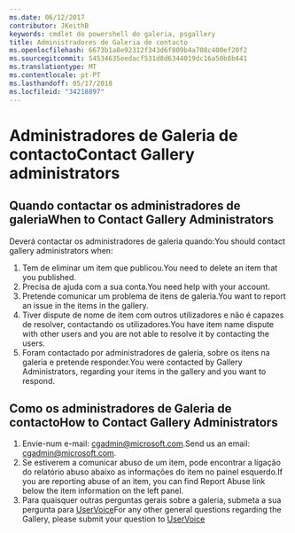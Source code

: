 ```yaml
---
ms.date: 06/12/2017
contributor: JKeithB
keywords: cmdlet do powershell do galeria, psgallery
title: Administradores de Galeria de contacto
ms.openlocfilehash: 6673b1a8e92312f343d6f809b4a708c400ef20f2
ms.sourcegitcommit: 54534635eedacf531d8d6344019dc16a50b8b441
ms.translationtype: MT
ms.contentlocale: pt-PT
ms.lasthandoff: 05/17/2018
ms.locfileid: "34218897"
---
```

# <a name="contact-gallery-administrators"></a><span data-ttu-id="bd2a4-103">Administradores de Galeria de contacto</span><span class="sxs-lookup"><span data-stu-id="bd2a4-103">Contact Gallery administrators</span></span>

## <a name="when-to-contact-gallery-administrators"></a><span data-ttu-id="bd2a4-104">Quando contactar os administradores de galeria</span><span class="sxs-lookup"><span data-stu-id="bd2a4-104">When to Contact Gallery Administrators</span></span>

<span data-ttu-id="bd2a4-105">Deverá contactar os administradores de galeria quando:</span><span class="sxs-lookup"><span data-stu-id="bd2a4-105">You should contact gallery administrators when:</span></span>

1. <span data-ttu-id="bd2a4-106">Tem de eliminar um item que publicou.</span><span class="sxs-lookup"><span data-stu-id="bd2a4-106">You need to delete an item that you published.</span></span>
2. <span data-ttu-id="bd2a4-107">Precisa de ajuda com a sua conta.</span><span class="sxs-lookup"><span data-stu-id="bd2a4-107">You need help with your account.</span></span>
3. <span data-ttu-id="bd2a4-108">Pretende comunicar um problema de itens de galeria.</span><span class="sxs-lookup"><span data-stu-id="bd2a4-108">You want to report an issue in the items in the gallery.</span></span>
4. <span data-ttu-id="bd2a4-109">Tiver dispute de nome de item com outros utilizadores e não é capazes de resolver, contactando os utilizadores.</span><span class="sxs-lookup"><span data-stu-id="bd2a4-109">You have item name dispute with other users and you are not able to resolve it by contacting the users.</span></span>
5. <span data-ttu-id="bd2a4-110">Foram contactado por administradores de galeria, sobre os itens na galeria e pretende responder.</span><span class="sxs-lookup"><span data-stu-id="bd2a4-110">You were contacted by Gallery Administrators, regarding your items in the gallery and you want to respond.</span></span>

## <a name="how-to-contact-gallery-administrators"></a><span data-ttu-id="bd2a4-111">Como os administradores de Galeria de contacto</span><span class="sxs-lookup"><span data-stu-id="bd2a4-111">How to Contact Gallery Administrators</span></span>

1. <span data-ttu-id="bd2a4-112">Envie-num e-mail: cgadmin@microsoft.com.</span><span class="sxs-lookup"><span data-stu-id="bd2a4-112">Send us an email: cgadmin@microsoft.com.</span></span>
2. <span data-ttu-id="bd2a4-113">Se estiverem a comunicar abuso de um item, pode encontrar a ligação do relatório abuso abaixo as informações do item no painel esquerdo.</span><span class="sxs-lookup"><span data-stu-id="bd2a4-113">If you are reporting abuse of an item, you can find Report Abuse link below the item information on the left panel.</span></span>
3. <span data-ttu-id="bd2a4-114">Para quaisquer outras perguntas gerais sobre a galeria, submeta a sua pergunta para [UserVoice](http://windowsserver.uservoice.com/forums/301869-powershell)</span><span class="sxs-lookup"><span data-stu-id="bd2a4-114">For any other general questions regarding the Gallery, please submit your question to [UserVoice](http://windowsserver.uservoice.com/forums/301869-powershell)</span></span>
